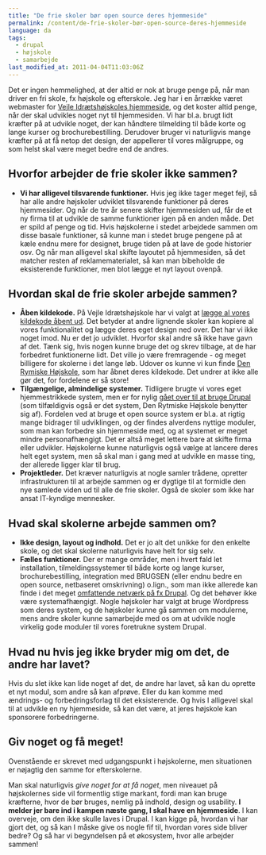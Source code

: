 ```yaml
---
title: "De frie skoler bør open source deres hjemmeside"
permalink: /content/de-frie-skoler-bør-open-source-deres-hjemmeside
language: da
tags:
  - drupal
  - højskole
  - samarbejde
last_modified_at: 2011-04-04T11:03:06Z
---
```


Det er ingen hemmelighed, at der altid er nok at bruge penge på, når man driver en fri skole, fx højskole og efterskole. Jeg har i en årrække været webmaster for [Vejle Idrætshøjskoles hjemmeside](http://vih.dk), og det koster altid penge, når der skal udvikles noget nyt til hjemmesiden. Vi har bl.a. brugt lidt kræfter på at udvikle noget, der kan håndtere tilmelding til både korte og lange kurser og brochurebestilling. Derudover bruger vi naturligvis mange kræfter på at få netop det design, der appellerer til vores målgruppe, og som helst skal være meget bedre end de andres.

Hvorfor arbejder de frie skoler ikke sammen?
--------------------------------------------

- **Vi har alligevel tilsvarende funktioner.** Hvis jeg ikke tager meget fejl, så har alle andre højskoler udviklet tilsvarende funktioner på deres hjemmesider. Og når de tre år senere skifter hjemmesiden ud, får de et ny firma til at udvikle de samme funktioner igen på en anden måde. Det er spild af penge og tid. Hvis højskolerne i stedet arbejdede sammen om disse basale funktioner, så kunne man i stedet bruge pengene på at kæle endnu mere for designet, bruge tiden på at lave de gode historier osv. Og når man alligevel skal skifte layoutet på hjemmesiden, så det matcher resten af reklamematerialet, så kan man bibeholde de eksisterende funktioner, men blot lægge et nyt layout ovenpå.

Hvordan skal de frie skoler arbejde sammen?
-------------------------------------------

- **Åben kildekode.** På Vejle Idrætshøjskole har vi valgt at [lægge al vores kildekode åbent ud](http://github.com/vih). Det betyder at andre lignende skoler kan kopiere al vores funktionalitet og lægge deres eget design ned over. Det har vi ikke noget imod. Nu er det jo udviklet. Hvorfor skal andre så ikke have gavn af det. Tænk sig, hvis nogen kunne bruge det og skrev tilbage, at de har forbedret funktionerne lidt. Det ville jo være fremragende - og meget billigere for skolerne i det lange løb. Udover os kunne vi kun finde [Den Rymiske Højskole](http://github.com/wulff), som har åbnet deres kildekode. Det undrer at ikke alle gør det, for fordelene er så store!
- **Tilgængelige, almindelige systemer.** Tidligere brugte vi vores eget hjemmestrikkede system, men er for nylig [gået over til at bruge Drupal](/node/270) (som tilfældigvis også er det system, Den Rytmiske Højskole benytter sig af). Fordelen ved at bruge et open source system er bl.a. at rigtig mange bidrager til udviklingen, og der findes alverdens nyttige moduler, som man kan forbedre sin hjemmeside med, og at systemet er meget mindre personafhængigt. Det er altså meget lettere bare at skifte firma eller udvikler. Højskolerne kunne naturligvis også vælge at lancere deres helt eget system, men så skal man i gang med at udvikle en masse ting, der allerede ligger klar til brug.
- **Projektleder.** Det kræver naturligvis at nogle samler trådene, opretter infrastrukturen til at arbejde sammen og er dygtige til at formidle den nye samlede viden ud til alle de frie skoler. Også de skoler som ikke har ansat IT-kyndige mennesker.

Hvad skal skolerne arbejde sammen om?
-------------------------------------

- **Ikke design, layout og indhold.** Det er jo alt det unikke for den enkelte skole, og det skal skolerne naturligvis have helt for sig selv.
- **Fælles funktioner.** Der er mange områder, men i hvert fald let installation, tilmeldingssystemer til både korte og lange kurser, brochurebestilling, integration med BRUGSEN (eller endnu bedre en open source, netbaseret omskrivning) o.lign., som man ikke allerede kan finde i det meget [omfattende netværk på fx Drupal](http://drupal.org). Og det behøver ikke være systemafhængigt. Nogle højskoler har valgt at bruge Wordpress som deres system, og de højskoler kunne gå sammen om modulerne, mens andre skoler kunne samarbejde med os om at udvikle nogle virkelig gode moduler til vores foretrukne system Drupal.

Hvad nu hvis jeg ikke bryder mig om det, de andre har lavet?
------------------------------------------------------------

Hvis du slet ikke kan lide noget af det, de andre har lavet, så kan du oprette et nyt modul, som andre så kan afprøve. Eller du kan komme med ændrings- og forbedringsforlag til det eksisterende. Og hvis I alligevel skal til at udvikle en ny hjemmeside, så kan det være, at jeres højskole kan sponsorere forbedringerne.

Giv noget og få meget!
----------------------

Ovenstående er skrevet med udgangspunkt i højskolerne, men situationen er nøjagtig den samme for efterskolerne.

Man skal naturligvis _give noget for at få noget_, men niveauet på højskolernes side vil formentlig stige markant, fordi man kan bruge kræfterne, hvor de bør bruges, nemlig på indhold, design og usability. **I melder jer bare ind i kampen næste gang, I skal have en hjemmeside**. I kan overveje, om den ikke skulle laves i Drupal. I kan kigge på, hvordan vi har gjort det, og så kan I måske give os nogle fif til, hvordan vores side bliver bedre? Og så har vi begyndelsen på et økosystem, hvor alle arbejder sammen!
